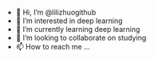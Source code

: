 - 👋 Hi, I’m @lilizhuogithub
- 👀 I’m interested in deep learning
- 🌱 I’m currently learning deep learning
- 💞️ I’m looking to collaborate on studying 
- 📫 How to reach me ...

<!---
lilizhuogithub/lilizhuogithub is a ✨ special ✨ repository because its `README.md` (this file) appears on your GitHub profile.
You can click the Preview link to take a look at your changes.
--->
